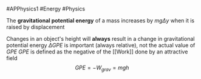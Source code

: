 #APPhysics1  #Energy #Physics 

The **gravitational potential energy** of a mass increases by $mg\Delta y$ when it is raised by displacement

Changes in an object's height will **always** result in a change in gravitational potential energy
$\Delta GPE$ is important (always relative), not the actual value of $GPE$
$GPE$ is defined as the negative of the [[Work]] done by an attractive field
$$GPE = -W_{grav} =mgh$$
